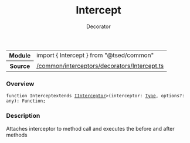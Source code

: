 
<header class="symbol-info-header"><h1 id="intercept">Intercept</h1><label class="symbol-info-type-label decorator">Decorator</label></header>
<!-- summary -->
<section class="symbol-info"><table class="is-full-width"><tbody><tr><th>Module</th><td><div class="lang-typescript"><span class="token keyword">import</span> { Intercept }&nbsp;<span class="token keyword">from</span>&nbsp;<span class="token string">"@tsed/common"</span></div></td></tr><tr><th>Source</th><td><a href="https://github.com/Romakita/ts-express-decorators/blob/v4.17.6/src//common/interceptors/decorators/Intercept.ts#L0-L0">/common/interceptors/decorators/Intercept.ts</a></td></tr></tbody></table></section>
<!-- overview -->


### Overview


<pre><code class="typescript-lang ">function Intercept<T <span class="token keyword">extends</span> <a href="#api/common/interceptors/iinterceptor"><span class="token">IInterceptor</span></a>><span class="token punctuation">(</span>interceptor<span class="token punctuation">:</span> <a href="#api/core/type"><span class="token">Type</span></a><T><span class="token punctuation">,</span> options?<span class="token punctuation">:</span> <span class="token keyword">any</span><span class="token punctuation">)</span><span class="token punctuation">:</span> Function<span class="token punctuation">;</span></code></pre>


<!-- Parameters -->

<!-- Description -->


### Description

Attaches interceptor to method call and executes the before and after methods

<!-- Members -->

